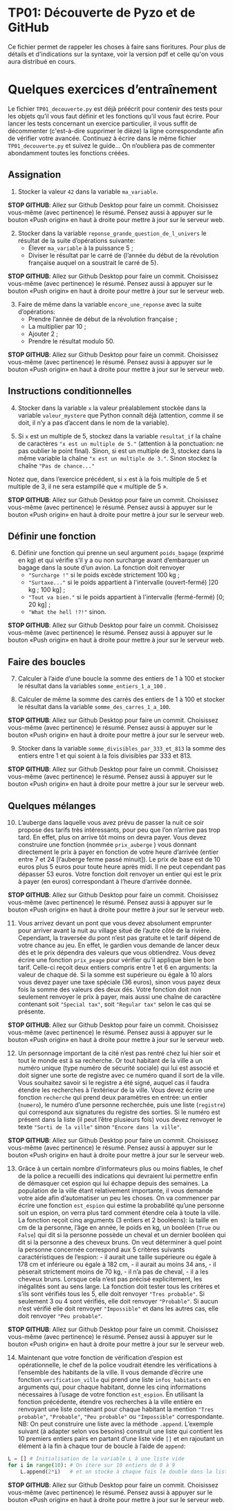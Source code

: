 # TP01: Découverte de Pyzo et de GitHub

Ce fichier permet de rappeler les choses à faire sans fioritures. Pour plus de détails et d'indications sur la syntaxe, voir la version pdf et celle qu'on vous aura distribué en cours.

Quelques exercices d’entraînement
=================================

Le fichier `TP01_decouverte.py` est déjà préécrit pour contenir des
tests pour les objets qu’il vous faut définir et les fonctions qu’il
vous faut écrire. Pour lancer les tests concernant un exercice
particulier, il vous suffit de décommenter (c'est-à-dire supprimer le dièze) la ligne correspondante afin
de vérifier votre avancée. Continuez à écrire dans le même fichier
`TP01_decouverte.py` et suivez le guide... On n’oubliera pas de
commenter abondamment toutes les fonctions créées.

Assignation
-----------

1.  Stocker la valeur `42` dans la variable `ma_variable`.

**STOP GITHUB**: Allez sur Github Desktop pour faire un commit. Choisissez vous-même (avec pertinence) le résumé. Pensez aussi à appuyer sur le bouton «Push origin» en haut à droite pour mettre à jour sur le serveur web.

2.  Stocker dans la variable `reponse_grande_question_de_l_univers` le résultat de la suite d’opérations
    suivante:
    -   Élever `ma_variable` à la puissance 5 ;
    -   Diviser le résultat par le carré de {l’année du début de la
        révolution française auquel on a soustrait le carré de 5}.

**STOP GITHUB**: Allez sur Github Desktop pour faire un commit. Choisissez vous-même (avec pertinence) le résumé. Pensez aussi à appuyer sur le bouton «Push origin» en haut à droite pour mettre à jour sur le serveur web.

3.  Faire de même dans la variable `encore_une_reponse` avec la suite d’opérations:
    -   Prendre l’année de début de la révolution française ;
    -   La multiplier par 10 ;
    -   Ajouter 2 ;
    -   Prendre le résultat modulo 50.

**STOP GITHUB**: Allez sur Github Desktop pour faire un commit. Choisissez vous-même (avec pertinence) le résumé. Pensez aussi à appuyer sur le bouton «Push origin» en haut à droite pour mettre à jour sur le serveur web.

Instructions conditionnelles
----------------------------

4.  Stocker dans la variable `x` la valeur préalablement stockée dans la
    variable `valeur_mystere` que Python connaît déjà (attention, comme il se doit, il n’y a pas d’accent dans le nom de la variable).

5.  Si `x` est un multiple de 5, stockez dans la variable `resultat_if` la chaîne de caractères `"x est un multiple de 5."` (attention à la ponctuation: ne pas oublier le point final). Sinon, si est un multiple de 3, stockez dans la même variable la
    chaîne `"x est un multiple de 3."`. Sinon stockez la chaîne `"Pas de chance..."`

Notez que, dans l’exercice précédent, si `x` est à la fois multiple de 5 et
multiple de 3, il ne sera estampillé que « multiple de 5 ».

**STOP GITHUB**: Allez sur Github Desktop pour faire un commit. Choisissez vous-même (avec pertinence) le résumé. Pensez aussi à appuyer sur le bouton «Push origin» en haut à droite pour mettre à jour sur le serveur web.


Définir une fonction
--------------------

6.  Définir une fonction qui prenne un seul argument `poids_bagage` (exprimé en kg) et
    qui vérifie s’il y a ou non surcharge avant d’embarquer un bagage
    dans la soute d’un avion. La fonction doit renvoyer
    -   `"Surcharge !"` si le poids excède strictement 100 kg ;
    -   `"Surtaxe..."` si le poids appartient à l'intervalle (ouvert-fermé) ]20 kg ; 100 kg] ;
    -   `"Tout va bien."` si le poids appartient à l'intervalle (fermé-fermé) [0; 20 kg] ;
    -   `"What the hell !?!"` sinon.

**STOP GITHUB**: Allez sur Github Desktop pour faire un commit. Choisissez vous-même (avec pertinence) le résumé. Pensez aussi à appuyer sur le bouton «Push origin» en haut à droite pour mettre à jour sur le serveur web.


Faire des boucles
-----------------

7.  Calculer à l’aide d’une boucle la somme des entiers de 1 à 100
    et stocker le résultat dans la variables `somme_entiers_1_a_100`  .

8.  Calculer de même la somme des carrés des entiers de 1 à 100 et
    stocker le résultat dans la variable `somme_des_carres_1_a_100`.

**STOP GITHUB**: Allez sur Github Desktop pour faire un commit. Choisissez vous-même (avec pertinence) le résumé. Pensez aussi à appuyer sur le bouton «Push origin» en haut à droite pour mettre à jour sur le serveur web.


9.  Stocker dans la variable `somme_divisibles_par_333_et_813` la somme des entiers entre 1 et qui soient à la fois divisibles par 333 et 813.

**STOP GITHUB**: Allez sur Github Desktop pour faire un commit. Choisissez vous-même (avec pertinence) le résumé. Pensez aussi à appuyer sur le bouton «Push origin» en haut à droite pour mettre à jour sur le serveur web.

Quelques mélanges
-----------------

10.  L’auberge dans laquelle vous avez prévu de passer la nuit ce soir
    propose des tarifs très intéressants, pour peu que l’on n’arrive pas
    trop tard. En effet, plus on arrive tôt moins on devra payer. Vous
    devez construire une fonction (nommée `prix_auberge` ) vous donnant directement le
    prix à payer en fonction de votre heure d’arrivée (entier entre 7 et
    24 [l’auberge ferme passé minuit]). Le prix de base est de 10 euros
    plus 5 euros pour toute heure après midi. Il ne peut cependant pas
    dépasser 53 euros. Votre fonction doit renvoyer un entier qui est le
    prix à payer (en euros) correspondant à l’heure d’arrivée donnée.

**STOP GITHUB**: Allez sur Github Desktop pour faire un commit. Choisissez vous-même (avec pertinence) le résumé. Pensez aussi à appuyer sur le bouton «Push origin» en haut à droite pour mettre à jour sur le serveur web.


11.  Vous arrivez devant un pont que vous devez absolument emprunter pour
    arriver avant la nuit au village situé de l’autre côté de la
    rivière. Cependant, la traversée du pont n’est pas gratuite et le
    tarif dépend de votre chance au jeu. En effet, le gardien vous
    demande de lancer deux dés et le prix dépendra des valeurs que vous
    obtiendrez. Vous devez écrire une fonction `prix_peage` pour vérifier qu’il
    applique bien le bon tarif. Celle-ci reçoit deux entiers compris
    entre 1 et 6 en arguments: la valeur de chaque dé. Si la somme est
    supérieure ou égale à 10 alors vous devez payer une taxe spéciale
    (36 euros), sinon vous payez deux fois la somme des valeurs des deux
    dés. Votre fonction doit non seulement renvoyer le prix à payer,
    mais aussi une chaîne de caractère contenant soit `"Special tax"`, soit `"Regular tax"` selon le
    cas qui se présente.

**STOP GITHUB**: Allez sur Github Desktop pour faire un commit. Choisissez vous-même (avec pertinence) le résumé. Pensez aussi à appuyer sur le bouton «Push origin» en haut à droite pour mettre à jour sur le serveur web.


12.  Un personnage important de la cité n’est pas rentré chez lui hier
    soir et tout le monde est à sa recherche. Or tout habitant de la
    ville a un numéro unique (type numéro de sécurité sociale) qui lui est associé et doit signer une
    sorte de registre avec ce numéro quand il sort de la ville. Vous souhaitez savoir
    si le registre a été signé, auquel cas il faudra étendre les
    recherches à l’extérieur de la ville.
    Vous devez écrire une fonction `recherche` qui prend deux paramètres en entrée:
    un entier (`numero`), le numéro d’une personne recherchée, puis une
    liste (`registre`) qui correspond aux signatures du registre des sorties.
    Si le numéro est présent dans la liste (il peut l’être plusieurs
    fois) vous devez renvoyer le texte `"Sorti de la ville"` sinon `"Encore dans la ville"`.

**STOP GITHUB**: Allez sur Github Desktop pour faire un commit. Choisissez vous-même (avec pertinence) le résumé. Pensez aussi à appuyer sur le bouton «Push origin» en haut à droite pour mettre à jour sur le serveur web.


13.  Grâce à un certain nombre d’informateurs plus ou moins fiables, le
    chef de la police a recueilli des indications qui devraient lui
    permettre enfin de démasquer cet espion qui lui échappe depuis des
    semaines. La population de la ville étant relativement importante,
    il vous demande votre aide afin d’automatiser un peu les choses. On
    va commencer par écrire une fonction `est_espion` qui estime la probabilité
    qu’une personne soit un espion, on verra plus tard comment étendre
    cela à toute la ville.
    La fonction reçoit cinq arguments (3 entiers et 2 booléens): la
    taille en cm de la personne, l’âge en année, le poids en kg, un
    booléen (`True` ou `False`) qui dit si la personne possède un cheval et un
    dernier booléen qui dit si la personne a des cheveux bruns. On veut
    déterminer à quel point la personne concernée correspond aux 5
    critères suivants caractéristiques de l’espion:
    -   il aurait une taille supérieure ou égale à 178 cm et inférieure
        ou égale à 182 cm,
    -   il aurait au moins 34 ans,
    -   il pèserait strictement moins de 70 kg,
    -   il n’a pas de cheval,
    -   il a les cheveux bruns.
    Lorsque cela n’est pas précisé explicitement, les inégalités sont au
    sens large.
    La fonction doit tester tous les critères et s’ils sont vérifiés
    tous les 5, elle doit renvoyer `"Tres probable"`. Si seulement 3 ou 4 sont vérifiés,
    elle doit renvoyer `"Probable"`. Si aucun n’est vérifié elle doit renvoyer `"Impossible"` et
    dans les autres cas, elle doit renvoyer `"Peu probable"`.

**STOP GITHUB**: Allez sur Github Desktop pour faire un commit. Choisissez vous-même (avec pertinence) le résumé. Pensez aussi à appuyer sur le bouton «Push origin» en haut à droite pour mettre à jour sur le serveur web.


14.  Maintenant que votre fonction de vérification d’espion est
    opérationnelle, le chef de la police voudrait étendre les
    vérifications à l’ensemble des habitants de la ville. Il vous
    demande d’écrire une fonction `verification_ville` qui prend une liste `infos_habitants` en arguments qui,
    pour chaque habitant, donne les cinq informations nécessaires à
    l’usage de votre fonction `est_espion`. En utilisant la fonction précédente,
    étendre vos recherches à la ville entière en renvoyant une
    liste contenant pour chaque habitant la mention `"Tres probable"`, `"Probable"`, `"Peu probable"` ou `"Impossible"`
    correspondante. NB: On peut construire une liste avec la méthode `.append`.
    L’exemple suivant (à adapter selon vos besoins) construit une liste
    qui contient les 10 premiers entiers pairs en partant d’une liste
    vide `[]` et en rajoutant un élément à la fin à chaque tour de boucle à
    l’aide de `append`:

```Python
L = [] # Initialisation de la variable L à une liste vide
for i in range(10): # On itère sur 10 entiers de 0 à 9
    L.append(2*i)   # et on stocke à chaque fois le double dans la liste L
```

**STOP GITHUB**: Allez sur Github Desktop pour faire un commit. Choisissez vous-même (avec pertinence) le résumé. Pensez aussi à appuyer sur le bouton «Push origin» en haut à droite pour mettre à jour sur le serveur web.
